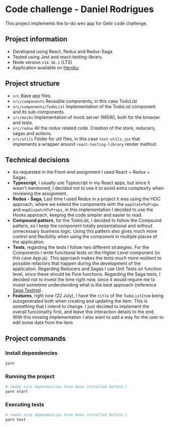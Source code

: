 # Code challenge - Daniel Rodrigues

This project implements the to-do wev app for Getir code challenge.

## Project information

- Developed using React, Redux and Redux-Saga.
- Tested using Jest and react-testing-library.
- Node version `v14.16.1` (LTS)
- Application available on [Heroku](https://danierod-todoit.herokuapp.com/)

## Project structure

- `src` Base app files.
- `src/components` Reusable components, in this case TodoList
- `src/components/TodoList` Implementation of the TodoList component and its
  sub-components.
- `src/mocks` Implementation of mock server (MSW), both for the browser and
  tests.
- `src/redux` All the redux related code. Creation of the store, reducers, sagas
  and actions.
- `src/utils` Folder for util files, in this case `test-utils.jsx` that
  implements a wrapper around `react-testing-library` render method.

## Technical decisions

- As requested in the Front-end assignment I used React + Redux + Sagas.
- **Typescript**, I usually use Typescript in my React apps, but since it wasn't
  mentioned, I decided not to use it to avoid extra complexity when reviewing
  the assignment.
- **Redux - Saga**, Last time I used Redux in a project it was using the HOC
  approach, where we extend the components with the `mapStateToProps` and
  `mapDispatchToProps`, in this implementation I decided to use the Hooks
  approach, keeping the code simpler and easier to read.
- **Compound pattern**, for the TodoList, I decided to follow the Compound
  pattern, so I keep the component totally presentational and without
  unnecessary business logic. Using this pattern also gives much more control
  and flexibility when using the component in multiple places of the
  application.
- **Tests**, regarding the tests I follow two different strategies. For the
  Components I write functional tests on the Higher Level component (in this
  case App.js). This approach makes the tests much more resilient to possible
  refactors that happen during the development of the application. Regarding
  Reducers and Sagas I use Unit Tests on function level, since these should be
  Pure functions. Regarding the Saga tests, I decided not to invest the time
  right now, since it would require me to invest sometime understanding what is
  the best approach (reference
  [Saga Testing](https://redux-saga.js.org/docs/advanced/Testing/)).
- **Features**, right now (22 July), I have the `title` of the `TodoListItem`
  being autogenerated both when creating and updating the item. This is
  something that I intend to change. I just decided to implement the overall
  funcionality first, and leave this interaction details to the end. With this
  missing implementation I also want to add a way for the user to edit some data
  from the item.

## Project commands

### Install dependencies

```zsh
yarn
```

### Running the project

```zsh
# (make sure dependencies have been installed before.)
yarn start
```

### Executing tests

```zsh
# (make sure dependencies have been installed before.)
yarn test
```
